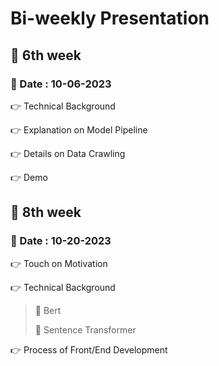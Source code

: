 # Bi-weekly Presentation 

## 📝 6th week 
### 📅 Date : 10-06-2023

👉 Technical Background

👉 Explanation on Model Pipeline

👉 Details on Data Crawling

👉 Demo


## 📝 8th week 
### 📅 Date : 10-20-2023

👉 Touch on Motivation

👉 Technical Background

> 🫵 Bert
>
> 🫵 Sentence Transformer

👉 Process of Front/End Development
